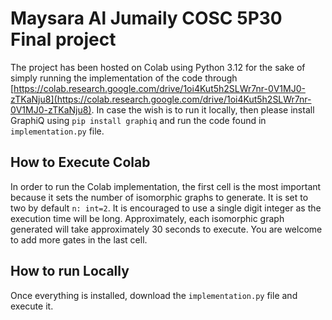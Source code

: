 # Maysara Al Jumaily COSC 5P30 Final project

The project has been hosted on Colab using Python 3.12 for the sake of simply running the implementation of the code through [https://colab.research.google.com/drive/1oi4Kut5h2SLWr7nr-0V1MJ0-zTKaNju8](https://colab.research.google.com/drive/1oi4Kut5h2SLWr7nr-0V1MJ0-zTKaNju8). In case the wish is to run it locally, then please install GraphiQ using `pip install graphiq` and run the code found in `implementation.py` file.

## How to Execute Colab
In order to run the Colab implementation, the first cell is the most important because it sets the number of isomorphic graphs to generate. It is set to two by default `n: int=2`. It is encouraged to use a single digit integer as the execution time will be long. Approximately, each isomorphic graph generated will take approximately 30 seconds to execute. You are welcome to add more gates in the last cell.


## How to run Locally
Once everything is installed, download the `implementation.py` file and execute it.
